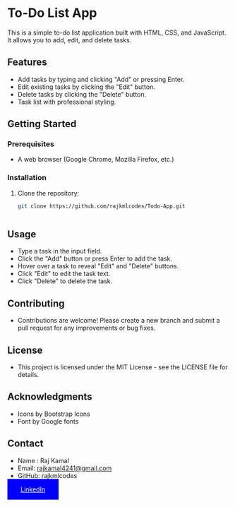 # To-Do List App

This is a simple to-do list application built with HTML, CSS, and JavaScript. It allows you to add, edit, and delete tasks.


## Features

- Add tasks by typing and clicking "Add" or pressing Enter.
- Edit existing tasks by clicking the "Edit" button.
- Delete tasks by clicking the "Delete" button.
- Task list with professional styling.

## Getting Started

### Prerequisites

- A web browser (Google Chrome, Mozilla Firefox, etc.)

### Installation

1. Clone the repository:

   ```bash
   git clone https://github.com/rajkmlcodes/Todo-App.git



## Usage
- Type a task in the input field.
- Click the "Add" button or press Enter to add the task.
- Hover over a task to reveal "Edit" and "Delete" buttons.
- Click "Edit" to edit the task text.
- Click "Delete" to delete the task.
  
## Contributing
- Contributions are welcome! Please create a new branch and submit a pull request for any improvements or bug fixes.

## License
- This project is licensed under the MIT License - see the LICENSE file for details.

## Acknowledgments
- Icons by Bootstrap Icons
- Font by Google fonts

## Contact
- Name : Raj Kamal
- Email: rajkamal4241@gmail.com
- GitHub: rajkmlcodes

<a href="https://www.linkedin.com/in/rajkml/" target="_blank" style="background: blue; color: #fff; padding: 15px 30px;">
   LinkedIn
</a>
